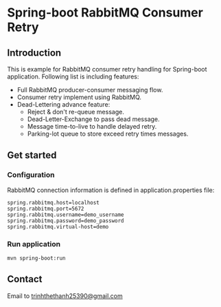 # Spring-boot RabbitMQ Consumer Retry

## Introduction

This is example for RabbitMQ consumer retry handling for Spring-boot application.
Following list is including features:

* Full RabbitMQ producer-consumer messaging flow.
* Consumer retry implement using RabbitMQ.
* Dead-Lettering advance feature:
  * Reject & don't re-queue message.
  * Dead-Letter-Exchange to pass dead message.
  * Message time-to-live to handle delayed retry.
  * Parking-lot queue to store exceed retry times messages.

## Get started

### Configuration

RabbitMQ connection information is defined in application.properties file:

```
spring.rabbitmq.host=localhost
spring.rabbitmq.port=5672
spring.rabbitmq.username=demo_username
spring.rabbitmq.password=demo_password
spring.rabbitmq.virtual-host=demo
```

### Run application

```
mvn spring-boot:run
```

## Contact
Email to <trinhthethanh25390@gmail.com>